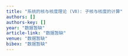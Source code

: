 ```yaml
---
title: "系统的核与核度理论 (Ⅶ): 子核与核度的计算"
authors: []
authors-key: []
year: "数据暂缺"
article-link: "数据暂缺"
venue: "数据暂缺"
bibex: "数据暂缺"
---
```

